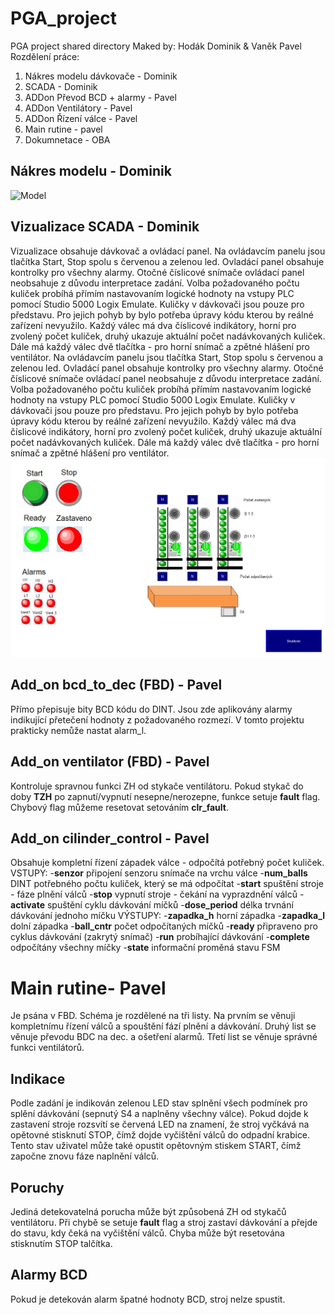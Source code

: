 # PGA_project
PGA project shared directory
Maked by: Hodák Dominik & Vaněk Pavel
Rozdělení práce:
1. Nákres modelu dávkovače - Dominik
2. SCADA - Dominik
3. ADDon Převod BCD + alarmy - Pavel
4. ADDon Ventilátory - Pavel
5. ADDon Řízení válce - Pavel 
6. Main rutine - pavel
7. Dokumnetace - OBA


## Nákres modelu - Dominik
![Model](/model/Model_1.jpg "Model_nakres")


## Vizualizace SCADA - Dominik
Vizualizace obsahuje dávkovač a ovládací panel. 
Na ovládavcím panelu jsou tlačítka Start, Stop spolu s červenou a zelenou led. Ovladácí panel obsahuje kontrolky pro všechny alarmy. Otočné číslicové snímače ovládací panel neobsahuje z důvodu interpretace zadání. Volba požadovaného počtu kuliček probíhá přímím nastavovaním logické hodnoty na vstupy PLC pomocí Studio 5000 Logix Emulate.
Kuličky v dávkovači jsou pouze pro představu. Pro jejich pohyb by bylo potřeba úpravy kódu kterou by reálné zařízení nevyužilo. Každý válec má dva číslicové indikátory, horní pro zvolený počet kuliček, druhý ukazuje aktuální počet nadávkovaných kuliček. Dále má každý válec dvě tlačítka - pro horní snímač a zpětné hlášení pro ventilátor.
Na ovládavcím panelu jsou tlačítka Start, Stop spolu s červenou a zelenou led. Ovladácí panel obsahuje kontrolky pro všechny alarmy. Otočné číslicové snímače ovládací panel neobsahuje z důvodu interpretace zadání. Volba požadovaného počtu kuliček probíhá přímím nastavovaním logické hodnoty na vstupy PLC pomocí Studio 5000 Logix Emulate.
Kuličky v dávkovači jsou pouze pro představu. Pro jejich pohyb by bylo potřeba úpravy kódu kterou by reálné zařízení nevyužilo. Každý válec má dva číslicové indikátory, horní pro zvolený počet kuliček, druhý ukazuje aktuální počet nadávkovaných kuliček. Dále má každý válec dvě tlačítka - pro horní snímač a zpětné hlášení pro ventilátor.
![Vizualizace SCADA](/SCADA.jpg "SCADA")

## Add_on bcd_to_dec (FBD) - Pavel 
Přímo přepisuje bity BCD kódu do DINT. Jsou zde aplikovány alarmy indikující přetečení hodnoty z požadovaného rozmezí. V tomto projektu prakticky nemůže nastat alarm_l.


## Add_on ventilator (FBD) - Pavel 
Kontroluje spravnou funkci ZH od stykače ventilátoru. Pokud stykač do doby **TZH** po zapnutí/vypnutí nesepne/nerozepne, funkce setuje **fault** flag. Chybový flag můžeme resetovat  setováním **clr_fault**.

## Add_on cilinder_control - Pavel 
Obsahuje kompletní řízení západek válce - odpočítá potřebný počet kuliček.
VSTUPY:
-**senzor** připojení senzoru snímače na vrchu válce
-**num_balls** DINT potřebného počtu kuliček, který se má odpočítat
-**start** spuštění stroje - fáze plnění válců
-**stop** vypnutí stroje - čekání na vyprazdnění válců
-**activate** spuštění cyklu dávkování míčků
-**dose_period** délka trvnání dávkování jednoho míčku
VÝSTUPY:
-**zapadka_h** horní západka
-**zapadka_l** dolní západka
-**ball_cntr** počet odpočítaných míčků
-**ready** připraveno pro cyklus dávkování (zakrytý snímač)
-**run** probíhající dávkování
-**complete** odpočítány všechny míčky
-**state** informační proměná stavu FSM

# Main rutine- Pavel
Je psána v FBD. Schéma je rozdělené na tři listy. Na prvním se věnuji kompletnímu řízení válců a spouštění fází plnění a dávkování. Druhý list se věnuje převodu BDC na dec. a ošetření alarmů. Třetí list se věnuje správné funkci ventilátorů.
## Indikace
Podle zadání je indikován zelenou LED stav splnění všech podmínek pro splění dávkování (sepnutý S4 a naplněny všechny válce). Pokud dojde k zastavení stroje rozsvítí se červená LED na znamení, že stroj vyčkává na opětovné stisknutí STOP, čímž dojde vyčištění válců do odpadní krabice. Tento stav uživatel může také opustit opětovným stiskem START, čímž započne znovu fáze naplnění válců.
## Poruchy
Jediná detekovatelná porucha může být způsobená ZH od stykačů ventilátoru. Při chybě se setuje **fault** flag a stroj zastaví dávkování a přejde do stavu, kdy čeká na vyčištění válců. Chyba může být resetována stisknutím STOP talčítka.
## Alarmy BCD
Pokud je detekován alarm špatné hodnoty BCD, stroj nelze spustit.


